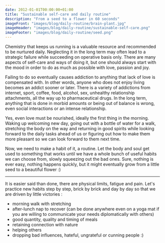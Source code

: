 ```yaml
---
date: 2012-01-01T00:00:00+01:00
title: "Sustainable self-care and daily routine"
description: "From a seed to a flower in 60 seconds"
imageFront: "images/blog/daily-routine/brain-plant.jpg"
imageHeader: "images/blog/daily-routine/sustainable-self-care.png"
imageFooter: "images/blog/daily-routine/seed.png"
---
```



Chemistry that keeps us running is a valuable resource and recommended to be nurtured daily.
Neglecting it in the long term may often lead to a strategic failure while succeeding on operative basis only.
There are many aspects of self-care and ways of doing it, but one should always start with the mood in order
to do as much as possible with love, passion and joy.

Failing to do so eventually causes addiction to anything that lack of love is compensated with.
In other words, anyone who does not enjoy living becomes an addict sooner or later.
There is a variety of addictions from internet, sport, coffee, food, alcohol, sex, unhealthy relationship attachments, all the way up to pharmaceutical drugs.
In the long term, anything that is done in morbid amounts or being out of balance is wrong, even social interactions or an intense relationship.

Yes, even love must be nourished, ideally the first thing in the morning.
Waking up welcoming new day, going out with a bottle of water for a walk, stretching the body on the way and returning in good spirits while looking forward to
the daily tasks ahead of us or figuring out how to make them more pleasant so we can look forward to them next time.

Now, we need to make a habit of it, a routine. Let the body and soul get used to something that works until we have a whole bunch of useful habits we can choose from,
slowly squeezing out the bad ones. Sure, nothing is ever easy, nothing happens quickly, but it might eventually grow from a little seed to a beautiful flower :)

---

It is easier said than done, there are physical limits, fatigue and pain. Let's practice new habits step by step, brick by brick and day by day
so that we are driven by little victories :
 - morning walk with stretching
 - after-lunch nap to recover (can be done anywhere even on a yoga mat if you are willing to communicate your needs diplomatically with others)
 - good quantity, quality and timing of meals
 - retaining connection with nature
 - helping others
 - dropping bad influences, hateful, ungrateful or cunning people :)
